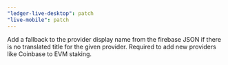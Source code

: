 ```yaml
---
"ledger-live-desktop": patch
"live-mobile": patch
---
```


Add a fallback to the provider display name from the firebase JSON if there is no translated title for the given provider. Required to add new providers like Coinbase to EVM staking.
